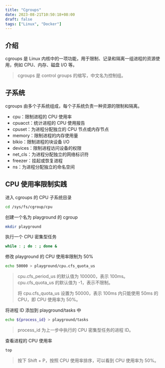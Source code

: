```yaml
---
title: "Cgroups"
date: 2023-08-21T10:50:18+08:00
draft: false
tags: ["Linux", "Docker"]
---
```

## 介绍
cgroups 是 Linux 内核中的一项功能，用于限制、记录和隔离一组进程的资源使用，例如 CPU、内存、磁盘 I/O 等。

> cgroups 是 control groups 的缩写，中文名为控制组。

## 子系统
cgroups 由多个子系统组成，每个子系统负责一种资源的限制和隔离。

- cpu：限制进程的 CPU 使用率
- cpuacct：统计进程的 CPU 使用报告
- cpuset：为进程分配独立的 CPU 节点或内存节点
- memory：限制进程的内存使用量
- blkio：限制进程的块设备 I/O
- devices：限制进程访问设备的权限
- net_cls：为进程分配独立的网络标识符
- freezer：挂起或恢复进程
- ns：为进程分配独立的命名空间

## CPU 使用率限制实践
进入 cgroups 的 CPU 子系统目录
```bash
cd /sys/fs/cgroup/cpu
```
创建一个名为 playground 的 cgroup
```bash
mkdir playground
```
执行一个 CPU 密集型任务
```bash
while : ; do : ; done &
```
修改 playground 的 CPU 使用率限制为 50%
```bash
echo 50000 > playground/cpu.cfs_quota_us
```
> cpu.cfs_period_us 的默认值为 100000，表示 100ms。cpu.cfs_quota_us 的默认值为 -1，表示不限制。
> 
> 将 cpu.cfs_quota_us 设置为 50000，表示 100ms 内只能使用 50ms 的 CPU，即 CPU 使用率为 50%。

将进程 ID 添加到 playground/tasks 中
```bash
echo ${process_id} > playground/tasks
```
> process_id 为上一步中执行的 CPU 密集型任务的进程 ID。

查看进程的 CPU 使用率
```bash
top
```
> 按下 Shift + P，按照 CPU 使用率排序，可以看到 CPU 使用率为 50%。
